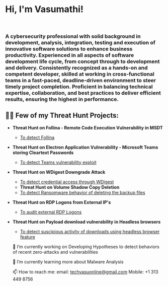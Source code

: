 <h1>Hi, I'm Vasumathi! </h1> <br/> 

<h3>A cybersecurity professional with solid background in development, analysis, integration,  
          testing and execution of innovative software solutions to enhance business productivity. Experienced in   
          all aspects of software development life cycle, from concept through to development and delivery. 
          Consistently recognized as a hands-on and competent developer, skilled at working in cross-functional 
          teams in a fast-paced, deadline-driven environment to steer timely project completion. Proficient in 
          balancing technical expertise, collaboration, and best practices to deliver efficient results, ensuring the 
          highest in performance.</h3>


<h2>👨‍💻 Few of my Threat Hunt Projects:</h2>

- <b>Threat Hunt on Follina - Remote Code Execution Vulnerability in MSDT</b>
  - [To detect Follina](https://github.com/vasumathiv/Threat-Hunt-Projects/blob/main/Follina%20-%20Microsoft%20Code%20Execution%20Vulnerability)
- <b>Threat Hunt on Electron Application Vulnerability - Microsoft Teams storing Cleartext Passwords</b>
  - [To detect Teams vulnerability exploit](https://github.com/vasumathiv/Threat-Hunt-Projects/blob/main/Electron%20Application%20Vulnerability%20-%20Microsoft%20Teams%20Credentials%20in%20Clear%20Text) 
- <b>Threat Hunt on WDigest Downgrade Attack</b>
  - [To detect credential access through WDigest](https://github.com/vasumathiv/Threat-Hunt-Projects/blob/main/WDigest%20Downgrade%20Attack)
  - <b>Threat Hunt on Volume Shadow Copy Deletion </b>
  - [To detect Ransomware behavior of deleting the backup files](https://github.com/vasumathiv/Threat-Hunt-Projects/blob/main/Volume%20Shadow%20Copy%20Deletion%20%E2%80%93%20A%20ransomware%20behavior)
- <b>Threat Hunt on RDP Logons from External IP's </b>
  - [To audit external RDP Logons](https://github.com/vasumathiv/Threat-Hunt-Projects/blob/main/Auditing%20RDP%20Logons%20from%20External%20IP's) 
- <b>Threat Hunt on Payload download vulnerability in Headless browsers</b>
  - [To detect suscipious activity of downloads using headless browser feature](https://github.com/vasumathiv/Threat-Hunt-Projects/blob/main/Payload%20download%20vulnerability%20in%20Headless%20Browser)
  
  🔭 I’m currently working on Developing Hypotheses to detect behaviors of recent zero-attacks and vulnerabilities
  
  🌱 I’m currently learning more about Malware Analysis
  
  📫 How to reach me: email:  techvasuonline@gmail.com
                       Mobile: +1 313 449 8756
 

<!--
**vasumathiv/vasumathiv** is a ✨ _special_ ✨ repository because its `README.md` (this file) appears on your GitHub profile.

Here are some ideas to get you started:

- 🔭 I’m currently working on ...
- 🌱 I’m currently learning ...
- 👯 I’m looking to collaborate on ...
- 🤔 I’m looking for help with ...
- 💬 Ask me about ...
- 📫 How to reach me: ...
- 😄 Pronouns: ...
- ⚡ Fun fact: ...
-->
